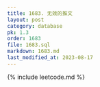 ```yaml
---
title: 1683. 无效的推文
layout: post
category: database
pk: 1.3
order: 1683
file: 1683.sql
markdown: 1683.md
last_modified_at: 2023-08-17
---
```


{% include leetcode.md %}
